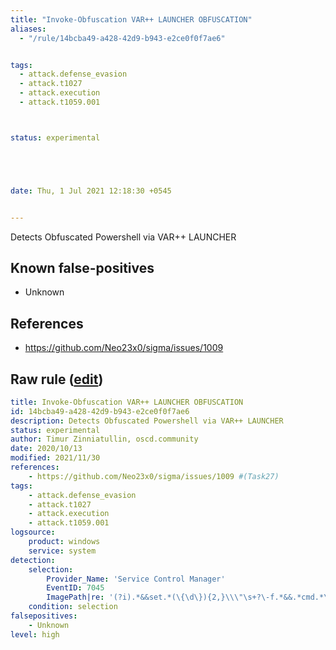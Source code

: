 ```yaml
---
title: "Invoke-Obfuscation VAR++ LAUNCHER OBFUSCATION"
aliases:
  - "/rule/14bcba49-a428-42d9-b943-e2ce0f0f7ae6"


tags:
  - attack.defense_evasion
  - attack.t1027
  - attack.execution
  - attack.t1059.001



status: experimental





date: Thu, 1 Jul 2021 12:18:30 +0545


---
```


Detects Obfuscated Powershell via VAR++ LAUNCHER

<!--more-->


## Known false-positives

* Unknown



## References

* https://github.com/Neo23x0/sigma/issues/1009


## Raw rule ([edit](https://github.com/SigmaHQ/sigma/edit/master/rules/windows/builtin/system/win_invoke_obfuscation_via_var_services.yml))
```yaml
title: Invoke-Obfuscation VAR++ LAUNCHER OBFUSCATION
id: 14bcba49-a428-42d9-b943-e2ce0f0f7ae6
description: Detects Obfuscated Powershell via VAR++ LAUNCHER
status: experimental
author: Timur Zinniatullin, oscd.community
date: 2020/10/13
modified: 2021/11/30
references:
    - https://github.com/Neo23x0/sigma/issues/1009 #(Task27)
tags:
    - attack.defense_evasion
    - attack.t1027
    - attack.execution
    - attack.t1059.001
logsource:
    product: windows
    service: system
detection:
    selection:
        Provider_Name: 'Service Control Manager'
        EventID: 7045
        ImagePath|re: '(?i).*&&set.*(\{\d\}){2,}\\\"\s+?\-f.*&&.*cmd.*\/c' # FPs with |\/r
    condition: selection
falsepositives:
    - Unknown
level: high
```
